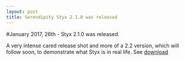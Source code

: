 ```yaml
---
layout: post
title: Serendipity Styx 2.1.0 was released
---
```


#January 2017, 26th - Styx 2.1.0 was released.

A very intense cared release shot and more of a 2.2 version, which will follow soon, to demonstrate what Styx is in real life.
See [download](https://github.com/ophian/styx/releases/tag/2.1.0)